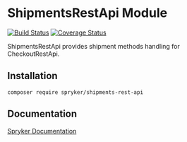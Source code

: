 # ShipmentsRestApi Module
[![Build Status](https://travis-ci.org/spryker/shipments-rest-api.svg)](https://travis-ci.org/spryker/shipments-rest-api)
[![Coverage Status](https://coveralls.io/repos/github/spryker/shipments-rest-api/badge.svg)](https://coveralls.io/github/spryker/shipments-rest-api)

ShipmentsRestApi provides shipment methods handling for CheckoutRestApi.

## Installation

```
composer require spryker/shipments-rest-api
```

## Documentation

[Spryker Documentation](https://academy.spryker.com/developing_with_spryker/module_guide/modules.html)
